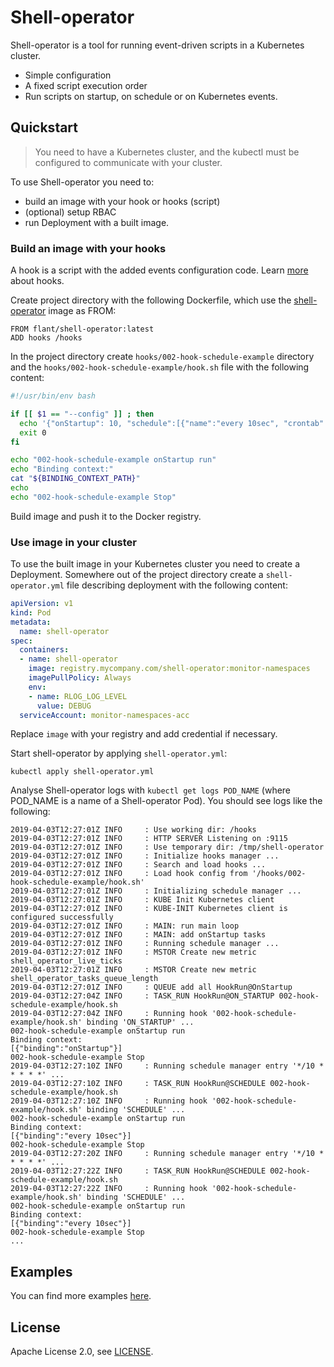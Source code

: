 # Shell-operator

Shell-operator is a tool for running event-driven scripts in a Kubernetes cluster.

* Simple configuration
* A fixed script execution order
* Run scripts on startup, on schedule or on Kubernetes events.

## Quickstart

> You need to have a Kubernetes cluster, and the kubectl must be configured to communicate with your cluster.

To use Shell-operator you need to:
- build an image with your hook or hooks (script)
- (optional) setup RBAC
- run Deployment with a built image.

### Build an image with your hooks

A hook is a script with the added events configuration code. Learn [more](HOOKS.md) about hooks.

Create project directory with the following Dockerfile, which use the [shell-operator](https://hub.docker.com/r/flant/shell-operator) image as FROM:
```
FROM flant/shell-operator:latest
ADD hooks /hooks
```

In the project directory create `hooks/002-hook-schedule-example` directory and the `hooks/002-hook-schedule-example/hook.sh` file with the following content:
```bash
#!/usr/bin/env bash

if [[ $1 == "--config" ]] ; then
  echo '{"onStartup": 10, "schedule":[{"name":"every 10sec", "crontab":"*/10 * * * * *"}]}'
  exit 0
fi

echo "002-hook-schedule-example onStartup run"
echo "Binding context:"
cat "${BINDING_CONTEXT_PATH}"
echo
echo "002-hook-schedule-example Stop"
```

Build image and push it to the Docker registry.

### Use image in your cluster

To use the built image in your Kubernetes cluster you need to create a Deployment.
Somewhere out of the project directory create a `shell-operator.yml` file describing deployment with the following content:
```yaml
apiVersion: v1
kind: Pod
metadata:
  name: shell-operator
spec:
  containers:
  - name: shell-operator
    image: registry.mycompany.com/shell-operator:monitor-namespaces
    imagePullPolicy: Always
    env:
    - name: RLOG_LOG_LEVEL
      value: DEBUG
  serviceAccount: monitor-namespaces-acc
```

Replace `image` with your registry and add credential if necessary.

Start shell-operator by applying `shell-operator.yml`:
```
kubectl apply shell-operator.yml
```

Analyse Shell-operator logs with `kubectl get logs POD_NAME` (where POD_NAME is a name of a Shell-operator Pod). You should see logs like the following:
```
2019-04-03T12:27:01Z INFO     : Use working dir: /hooks
2019-04-03T12:27:01Z INFO     : HTTP SERVER Listening on :9115
2019-04-03T12:27:01Z INFO     : Use temporary dir: /tmp/shell-operator
2019-04-03T12:27:01Z INFO     : Initialize hooks manager ...
2019-04-03T12:27:01Z INFO     : Search and load hooks ...
2019-04-03T12:27:01Z INFO     : Load hook config from '/hooks/002-hook-schedule-example/hook.sh'
2019-04-03T12:27:01Z INFO     : Initializing schedule manager ...
2019-04-03T12:27:01Z INFO     : KUBE Init Kubernetes client
2019-04-03T12:27:01Z INFO     : KUBE-INIT Kubernetes client is configured successfully
2019-04-03T12:27:01Z INFO     : MAIN: run main loop
2019-04-03T12:27:01Z INFO     : MAIN: add onStartup tasks
2019-04-03T12:27:01Z INFO     : Running schedule manager ...
2019-04-03T12:27:01Z INFO     : MSTOR Create new metric shell_operator_live_ticks
2019-04-03T12:27:01Z INFO     : MSTOR Create new metric shell_operator_tasks_queue_length
2019-04-03T12:27:01Z INFO     : QUEUE add all HookRun@OnStartup
2019-04-03T12:27:04Z INFO     : TASK_RUN HookRun@ON_STARTUP 002-hook-schedule-example/hook.sh
2019-04-03T12:27:04Z INFO     : Running hook '002-hook-schedule-example/hook.sh' binding 'ON_STARTUP' ...
002-hook-schedule-example onStartup run
Binding context:
[{"binding":"onStartup"}]
002-hook-schedule-example Stop
2019-04-03T12:27:10Z INFO     : Running schedule manager entry '*/10 * * * * *' ...
2019-04-03T12:27:10Z INFO     : TASK_RUN HookRun@SCHEDULE 002-hook-schedule-example/hook.sh
2019-04-03T12:27:10Z INFO     : Running hook '002-hook-schedule-example/hook.sh' binding 'SCHEDULE' ...
002-hook-schedule-example onStartup run
Binding context:
[{"binding":"every 10sec"}]
002-hook-schedule-example Stop
2019-04-03T12:27:20Z INFO     : Running schedule manager entry '*/10 * * * * *' ...
2019-04-03T12:27:22Z INFO     : TASK_RUN HookRun@SCHEDULE 002-hook-schedule-example/hook.sh
2019-04-03T12:27:22Z INFO     : Running hook '002-hook-schedule-example/hook.sh' binding 'SCHEDULE' ...
002-hook-schedule-example onStartup run
Binding context:
[{"binding":"every 10sec"}]
002-hook-schedule-example Stop
...
```

## Examples

You can find more examples [here](examples/).

## License

Apache License 2.0, see [LICENSE](LICENSE).
